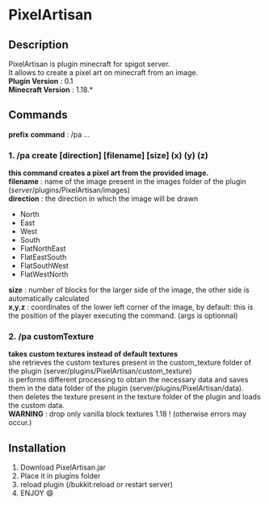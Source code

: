 # PixelArtisan

## Description

PixelArtisan is plugin minecraft for spigot server. <br>
It allows to create a pixel art on minecraft from an image. <br>
**Plugin Version** : 0.1 <br>
**Minecraft Version** : 1.18.*

## Commands

**prefix command** : /pa ...

### 1. /pa create [direction] [filename] [size] (x) (y) (z)

**this command creates a pixel art from the provided image.** <br>
**filename** : name of the image present in the images folder of the plugin (*server*/plugins/PixelArtisan/images) <br>
**direction** : the direction in which the image will be drawn
- North
- East
- West
- South
- FlatNorthEast
- FlatEastSouth
- FlatSouthWest
- FlatWestNorth

**size** : number of blocks for the larger side of the image, the other side is automatically calculated <br>
**x**,**y**,**z** : coordinates of the lower left corner of the image, by default: this is the position of the player executing the command. (args is optionnal)

### 2. /pa customTexture

**takes custom textures instead of default textures** <br>
she retrieves the custom textures present in the custom_texture folder of the plugin (server/plugins/PixelArtisan/custom_texture) <br>
is performs different processing to obtain the necessary data and saves them in the data folder of the plugin (server/plugins/PixelArtisan/data). <br>
then deletes the texture present in the texture folder of the plugin and loads the custom data. <br>
**WARNING** : drop only vanilla block textures 1.18 ! (otherwise errors may occur.)

## Installation

1. Download PixelArtisan.jar
2. Place it in plugins folder
3. reload plugin (/bukkit:reload or restart server)
4. ENJOY :smile:
